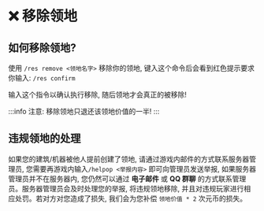 # ❌ 移除领地

## 如何移除领地?

使用 `/res remove <领地名字>` 移除你的领地, 键入这个命令后会看到红色提示要求你输入: `/res confirm`

输入这个指令以确认执行移除, 随后领地才会真正的被移除!

:::info
注意: 移除领地只退还该领地价值的一半! 
:::

## 违规领地的处理

如果您的建筑/机器被他人提前创建了领地, 请通过游戏内邮件的方式联系服务器管理员, 您需要再游戏内输入`/helpop <举报内容>` 即可向管理员发送举报, 如果服务器管理员并不在服务器内, 您仍然可以通过 **电子邮件** 或 **QQ 群聊** 的方式联系管理员。服务器管理员会及时处理您的举报, 将违规领地移除, 并且对违规玩家进行相应处罚。若对方对您造成了损失, 我们会为您补偿 `领地价值 * 2` 次元币的损失。
